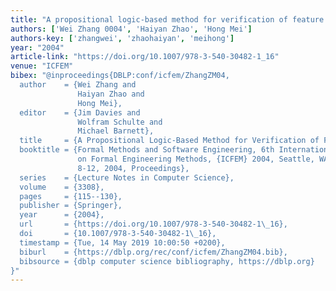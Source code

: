 ```yaml
---
title: "A propositional logic-based method for verification of feature models"
authors: ['Wei Zhang 0004', 'Haiyan Zhao', 'Hong Mei']
authors-key: ['zhangwei', 'zhaohaiyan', 'meihong']
year: "2004"
article-link: "https://doi.org/10.1007/978-3-540-30482-1_16"
venue: "ICFEM"
bibex: "@inproceedings{DBLP:conf/icfem/ZhangZM04,
  author    = {Wei Zhang and
               Haiyan Zhao and
               Hong Mei},
  editor    = {Jim Davies and
               Wolfram Schulte and
               Michael Barnett},
  title     = {A Propositional Logic-Based Method for Verification of Feature Models},
  booktitle = {Formal Methods and Software Engineering, 6th International Conference
               on Formal Engineering Methods, {ICFEM} 2004, Seattle, WA, USA, November
               8-12, 2004, Proceedings},
  series    = {Lecture Notes in Computer Science},
  volume    = {3308},
  pages     = {115--130},
  publisher = {Springer},
  year      = {2004},
  url       = {https://doi.org/10.1007/978-3-540-30482-1\_16},
  doi       = {10.1007/978-3-540-30482-1\_16},
  timestamp = {Tue, 14 May 2019 10:00:50 +0200},
  biburl    = {https://dblp.org/rec/conf/icfem/ZhangZM04.bib},
  bibsource = {dblp computer science bibliography, https://dblp.org}
}"
---
```


